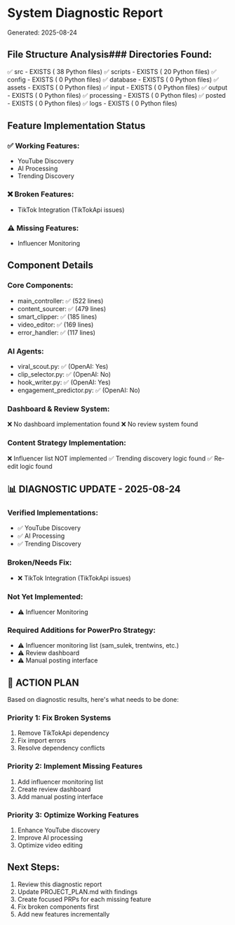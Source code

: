 # System Diagnostic Report
Generated: 2025-08-24

## File Structure Analysis### Directories Found:
✅ src - EXISTS (      38 Python files)
✅ scripts - EXISTS (      20 Python files)
✅ config - EXISTS (       0 Python files)
✅ database - EXISTS (       0 Python files)
✅ assets - EXISTS (       0 Python files)
✅ input - EXISTS (       0 Python files)
✅ output - EXISTS (       0 Python files)
✅ processing - EXISTS (       0 Python files)
✅ posted - EXISTS (       0 Python files)
✅ logs - EXISTS (       0 Python files)

## Feature Implementation Status

### ✅ Working Features:
- YouTube Discovery
- AI Processing
- Trending Discovery

### ❌ Broken Features:
- TikTok Integration (TikTokApi issues)

### ⚠️ Missing Features:
- Influencer Monitoring

## Component Details

### Core Components:
- main_controller: ✅ (522 lines)
- content_sourcer: ✅ (479 lines)
- smart_clipper: ✅ (185 lines)
- video_editor: ✅ (169 lines)
- error_handler: ✅ (117 lines)

### AI Agents:
- viral_scout.py: ✅ (OpenAI: Yes)
- clip_selector.py: ✅ (OpenAI: No)
- hook_writer.py: ✅ (OpenAI: Yes)
- engagement_predictor.py: ✅ (OpenAI: No)

### Dashboard & Review System:
❌ No dashboard implementation found
❌ No review system found

### Content Strategy Implementation:
❌ Influencer list NOT implemented
✅ Trending discovery logic found
✅ Re-edit logic found

## 📊 DIAGNOSTIC UPDATE - 2025-08-24

### Verified Implementations:
- ✅ YouTube Discovery
- ✅ AI Processing
- ✅ Trending Discovery

### Broken/Needs Fix:
- ❌ TikTok Integration (TikTokApi issues)

### Not Yet Implemented:
- ⚠️ Influencer Monitoring

### Required Additions for PowerPro Strategy:
- ⚠️ Influencer monitoring list (sam_sulek, trentwins, etc.)
- ⚠️ Review dashboard
- ⚠️ Manual posting interface

## 🎯 ACTION PLAN

Based on diagnostic results, here's what needs to be done:

### Priority 1: Fix Broken Systems
1. Remove TikTokApi dependency
2. Fix import errors
3. Resolve dependency conflicts

### Priority 2: Implement Missing Features
1. Add influencer monitoring list
2. Create review dashboard
3. Add manual posting interface

### Priority 3: Optimize Working Features
1. Enhance YouTube discovery
2. Improve AI processing
3. Optimize video editing

## Next Steps:
1. Review this diagnostic report
2. Update PROJECT_PLAN.md with findings
3. Create focused PRPs for each missing feature
4. Fix broken components first
5. Add new features incrementally
